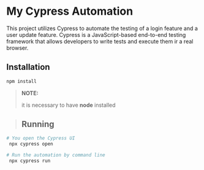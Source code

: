 # My Cypress Automation

This project utilizes Cypress to automate the testing of a login feature and a user update feature. Cypress is a JavaScript-based end-to-end testing framework that allows developers to write tests and execute them ir a real browser.

## Installation
``` bash
npm install
```
> **NOTE:**
>
> it is necessary to have **node** installed

> ## Running
``` bash
# You open the Cypress UI
 npx cypress open 

# Run the automation by command line
 npx cypress run
```
